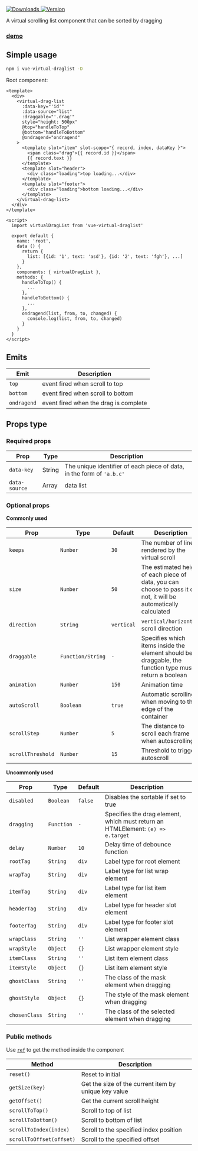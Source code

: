<p>
  <a href="https://npm-stat.com/charts.html?package=vue-virtual-draglist">
    <img alt="Downloads" src="https://img.shields.io/npm/dm/vue-virtual-draglist.svg">
  </a>
  <a href="https://www.npmjs.com/package/vue-virtual-draglist">
    <img alt="Version" src="https://img.shields.io/npm/v/vue-virtual-draglist.svg"/>
  </a>
</p>

A virtual scrolling list component that can be sorted by dragging

### [demo](https://mfuu.github.io/vue-virtual-drag-list/)

## Simple usage

```bash
npm i vue-virtual-draglist -D
```

Root component:
```vue
<template>
  <div>
    <virtual-drag-list
      :data-key="'id'"
      :data-source="list"
      :draggable="'.drag'"
      style="height: 500px"
      @top="handleToTop"
      @bottom="handleToBottom"
      @ondragend="ondragend"
    >
      <template slot="item" slot-scope="{ record, index, dataKey }">
        <span class="drag">{{ record.id }}</span>
        {{ record.text }}
      </template>
      <template slot="header">
        <div class="loading">top loading...</div>
      </template>
      <template slot="footer">
        <div class="loading">bottom loading...</div>
      </template>
    </virtual-drag-list>
  </div>
</template>

<script>
  import virtualDragList from 'vue-virtual-draglist'

  export default {
    name: 'root',
    data () {
      return {
        list: [{id: '1', text: 'asd'}, {id: '2', text: 'fgh'}, ...]
      }
    },
    components: { virtualDragList },
    methods: {
      handleToTop() {
        ...
      },
      handleToBottom() {
        ...
      },
      ondragend(list, from, to, changed) {
        console.log(list, from, to, changed)
      }
    }
  }
</script>
```
## Emits

| **Emit** | **Description** |
|-------------|--------------|
| `top`       | event fired when scroll to top |
| `bottom`    | event fired when scroll to bottom |
| `ondragend` | event fired when the drag is complete |

## Props type

### Required props

| **Prop** | **Type**  | **Description** |
|------------------|-------------|------------------|
| `data-key`       | String      | The unique identifier of each piece of data, in the form of `'a.b.c'` |
| `data-source`    | Array       | data list  |

### Optional props

**Commonly used**

|   **Prop**   |  **Type**  | **Default** | **Description** |
| ------------ | ---------  | ----------- | --------------- |
| `keeps`      | `Number`   | `30`        | The number of lines rendered by the virtual scroll |
| `size`       | `Number`   | `50`        | The estimated height of each piece of data, you can choose to pass it or not, it will be automatically calculated |
| `direction`  | `String`   | `vertical`  | `vertical/horizontal`, scroll direction |
| `draggable`  | `Function/String` | `-`  | Specifies which items inside the element should be draggable, the function type must return a boolean |
| `animation`  | `Number`   | `150`       | Animation time |
| `autoScroll` | `Boolean`  | `true`      | Automatic scrolling when moving to the edge of the container |
| `scrollStep` | `Number`   | `5`         | The distance to scroll each frame when autoscrolling |
| `scrollThreshold` | `Number` | `15`     | Threshold to trigger autoscroll |


**Uncommonly used**

|  **Prop**    | **Type**   | **Default** | **Description** |
|  --------    | --------   | ----------- | --------------- |
| `disabled`   | `Boolean`  | `false`     | Disables the sortable if set to true |
| `dragging`   | `Function` | `-`         | Specifies the drag element, which must return an HTMLElement: `(e) => e.target` |
| `delay`      | `Number`   | `10`        | Delay time of debounce function |
| `rootTag`    | `String`   | `div`       | Label type for root element |
| `wrapTag`    | `String`   | `div`       | Label type for list wrap element |
| `itemTag`    | `String`   | `div`       | Label type for list item element |
| `headerTag`  | `String`   | `div`       | Label type for header slot element |
| `footerTag`  | `String`   | `div`       | Label type for footer slot element |
| `wrapClass`  | `String`   | `''`        | List wrapper element class |
| `wrapStyle`  | `Object`   | `{}`        | List wrapper element style |
| `itemClass`  | `String`   | `''`        | List item element class |
| `itemStyle`  | `Object`   | `{}`        | List item element style |
| `ghostClass` | `String`   | `''`        | The class of the mask element when dragging |
| `ghostStyle` | `Object`   | `{}`        | The style of the mask element when dragging |
| `chosenClass`| `String`   | `''`        | The class of the selected element when dragging |

### Public methods

Use <code><a href="https://vuejs.org/v2/guide/components-edge-cases.html#Accessing-Child-Component-Instances-amp-Child-Elements">ref</a></code> to get the method inside the component


| **Method**         | **Description** |
| ------------------ | --------------- |
| `reset()`          | Reset to initial |
| `getSize(key)`     | Get the size of the current item by unique key value |
| `getOffset()`      | Get the current scroll height |
| `scrollToTop()`    | Scroll to top of list |
| `scrollToBottom()` | Scroll to bottom of list |
| `scrollToIndex(index)`  | Scroll to the specified index position |
| `scrollToOffset(offset)` | Scroll to the specified offset |
